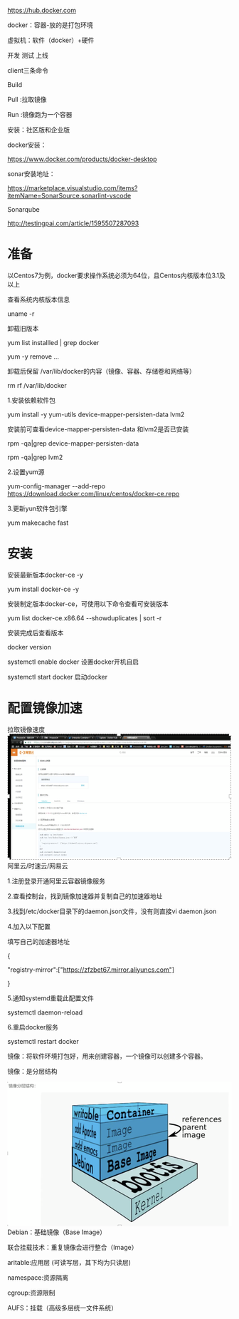 https://hub.docker.com 

docker：容器-放的是打包环境 

虚拟机：软件（docker）+硬件 

开发 测试 上线 

 

 client三条命令 

Build 

Pull :拉取镜像 

Run :镜像跑为一个容器 

 

安装：社区版和企业版 

docker安装： 

https://www.docker.com/products/docker-desktop 

sonar安装地址： 

https://marketplace.visualstudio.com/items?itemName=SonarSource.sonarlint-vscode 

 

Sonarqube 

http://testingpai.com/article/1595507287093 

 

 

# 准备 

以Centos7为例，docker要求操作系统必须为64位，且Centos内核版本位3.1及以上 

查看系统内核版本信息 

uname -r 

 

卸载旧版本 

yum list installled | grep docker 

yum -y remove … 

卸载后保留 /var/lib/docker的内容（镜像、容器、存储卷和网络等） 

rm rf /var/lib/docker 

 

 

1.安装依赖软件包 

yum install -y yum-utils device-mapper-persisten-data lvm2 

 

安装前可查看device-mapper-persisten-data 和lvm2是否已安装 

rpm -qa|grep device-mapper-persisten-data 

rpm -qa|grep lvm2 

2.设置yum源 

yum-config-manager --add-repo https://download.docker.com/linux/centos/docker-ce.repo 

3.更新yun软件包引擎 

yum makecache fast 

# 安装 

安装最新版本docker-ce -y 

yum install docker-ce -y 

安装制定版本docker-ce，可使用以下命令查看可安装版本 

yum list docker-ce.x86.64 --showduplicates | sort -r 

安装完成后查看版本 

docker version 

 

systemctl enable docker 设置docker开机自启 

systemctl  start docker   启动docker 

# 配置镜像加速 

拉取镜像速度 
![](./imgs/img1.png)
阿里云/时速云/网易云 

1.注册登录开通阿里云容器镜像服务 

2.查看控制台，找到镜像加速器并复制自己的加速器地址 

3.找到/etc/docker目录下的daemon.json文件，没有则直接vi daemon.json 

4.加入以下配置 

填写自己的加速器地址 

{ 

"registry-mirror":["https://zfzbet67.mirror.aliyuncs.com"] 

} 

5.通知systemd重载此配置文件 

systemctl  daemon-reload 

6.重启docker服务 

systemctl  restart docker 

 

 

镜像：将软件环境打包好，用来创建容器，一个镜像可以创建多个容器。 

镜像：是分层结构 

![](./imgs/img2.png)
Debian：基础镜像（Base Image） 

联合挂载技术：重复镜像会进行整合（Image） 

aritable:应用层 (可读写层，其下均为只读层) 

 

namespace:资源隔离 

cgroup:资源限制 

AUFS：挂载（高级多层统一文件系统） 